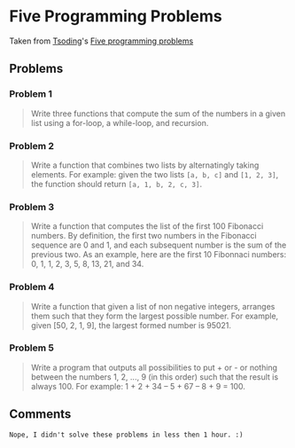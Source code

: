 # Five Programming Problems #

Taken from [Tsoding](https://github.com/tsoding)'s [Five programming problems](https://github.com/rexim/five-programming-problems)

## Problems ##

### Problem 1 ###

> Write three functions that compute the sum of the numbers in a given
> list using a for-loop, a while-loop, and recursion.

### Problem 2 ###

> Write a function that combines two lists by alternatingly taking
> elements. For example: given the two lists `[a, b, c]` and
> `[1, 2, 3]`, the function should return `[a, 1, b, 2, c, 3]`.

### Problem 3 ###

> Write a function that computes the list of the first 100 Fibonacci
> numbers. By definition, the first two numbers in the Fibonacci
> sequence are 0 and 1, and each subsequent number is the sum of the
> previous two. As an example, here are the first 10 Fibonnaci
> numbers: 0, 1, 1, 2, 3, 5, 8, 13, 21, and 34.

### Problem 4 ###

> Write a function that given a list of non negative integers,
> arranges them such that they form the largest possible number. For
> example, given [50, 2, 1, 9], the largest formed number is 95021.

### Problem 5 ###

> Write a program that outputs all possibilities to put + or - or
> nothing between the numbers 1, 2, ..., 9 (in this order) such that
> the result is always 100. For example: 1 + 2 + 34 – 5 + 67 – 8 + 9 =
> 100.

## Comments ##
    Nope, I didn't solve these problems in less then 1 hour. :)
